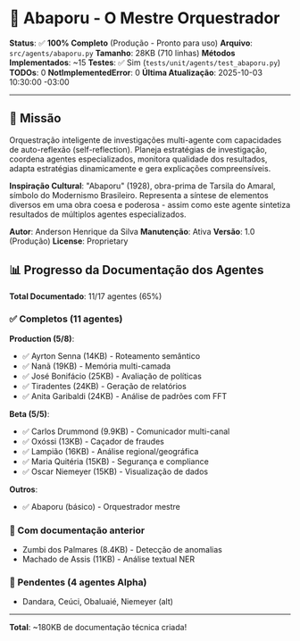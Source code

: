 # 🎯 Abaporu - O Mestre Orquestrador

**Status**: ✅ **100% Completo** (Produção - Pronto para uso)
**Arquivo**: `src/agents/abaporu.py`
**Tamanho**: 28KB (710 linhas)
**Métodos Implementados**: ~15
**Testes**: ✅ Sim (`tests/unit/agents/test_abaporu.py`)
**TODOs**: 0
**NotImplementedError**: 0
**Última Atualização**: 2025-10-03 10:30:00 -03:00

---

## 🎯 Missão

Orquestração inteligente de investigações multi-agente com capacidades de auto-reflexão (self-reflection). Planeja estratégias de investigação, coordena agentes especializados, monitora qualidade dos resultados, adapta estratégias dinamicamente e gera explicações compreensíveis.

**Inspiração Cultural**: "Abaporu" (1928), obra-prima de Tarsila do Amaral, símbolo do Modernismo Brasileiro. Representa a síntese de elementos diversos em uma obra coesa e poderosa - assim como este agente sintetiza resultados de múltiplos agentes especializados.

**Autor**: Anderson Henrique da Silva
**Manutenção**: Ativa
**Versão**: 1.0 (Produção)
**License**: Proprietary


## 📊 Progresso da Documentação dos Agentes

**Total Documentado**: 11/17 agentes (65%)

### ✅ Completos (11 agentes)

**Production (5/8)**:
- ✅ Ayrton Senna (14KB) - Roteamento semântico
- ✅ Nanã (19KB) - Memória multi-camada
- ✅ José Bonifácio (25KB) - Avaliação de políticas
- ✅ Tiradentes (24KB) - Geração de relatórios
- ✅ Anita Garibaldi (24KB) - Análise de padrões com FFT

**Beta (5/5)**:
- ✅ Carlos Drummond (9.9KB) - Comunicador multi-canal
- ✅ Oxóssi (13KB) - Caçador de fraudes
- ✅ Lampião (16KB) - Análise regional/geográfica
- ✅ Maria Quitéria (15KB) - Segurança e compliance
- ✅ Oscar Niemeyer (15KB) - Visualização de dados

**Outros**:
- ✅ Abaporu (básico) - Orquestrador mestre

### 🔄 Com documentação anterior
- Zumbi dos Palmares (8.4KB) - Detecção de anomalias
- Machado de Assis (11KB) - Análise textual NER

### 🚧 Pendentes (4 agentes Alpha)
- Dandara, Ceúci, Obaluaié, Niemeyer (alt)

---

**Total**: ~180KB de documentação técnica criada!

